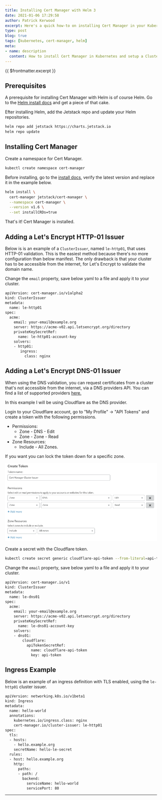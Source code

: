 ```yaml
---
title: Installing Cert Manager with Helm 3
date: 2021-01-06 17:29:58
author: Patrick Kerwood
excerpt: Here's a quick how-to on installing Cert Manager in your Kubernetes cluster and setting up Issuers with Let's Encrypt HTTP and DNS validation. With Helm 3 the installation process is a breeze. 
type: post
blog: true
tags: [kubernetes, cert-manager, helm]
meta:
- name: description
  content: How to install Cert Manager in Kubernetes and setup a Cluster Issuer.
---
```

{{ $frontmatter.excerpt }}

## Prerequisites
A prerequisite for installing Cert Manager with Helm is of course Helm. Go to the [Helm install docs](https://helm.sh/docs/intro/install/) and get a piece of that cake.

Efter installing Helm, add the Jetstack repo and update your Helm repositories.
```sh
helm repo add jetstack https://charts.jetstack.io
helm repo update
```

## Installing Cert Manager
Create a namespace for Cert Manager.
```sh
kubectl create namespace cert-manager
```

Before installing, go to the [install docs](https://cert-manager.io/docs/installation/kubernetes/#installing-with-helm), verify the latest version and replace it in the example below.
```sh
helm install \
  cert-manager jetstack/cert-manager \
  --namespace cert-manager \
  --version v1.6 \
  --set installCRDs=true
```

That's it! Cert Manager is installed.

## Adding a Let's Encrypt HTTP-01 Issuer

Below is is an example of a `ClusterIssuer`, named `le-http01`, that uses HTTP-01 validation. This is the easiest method because there's no more configuration than below manifest. The only drawback is that your cluster has to be accessible from the internet, for Let's Encrypt to validate the domain name.

Change the `email` property, save below yaml to a file and apply it to your cluster.

```yaml{7}
apiVersion: cert-manager.io/v1alpha2
kind: ClusterIssuer
metadata:
  name: le-http01
spec:
  acme:
    email: your-email@example.org
    server: https://acme-v02.api.letsencrypt.org/directory
    privateKeySecretRef:
      name: le-http01-account-key
    solvers:
    - http01:
       ingress:
         class: nginx
```

## Adding a Let's Encrypt DNS-01 Issuer

When using the DNS validation, you can request certificates from a cluster that's not accessible from the internet, via a DNS providers API.
You can find a list of supported providers [here.](https://cert-manager.io/docs/configuration/acme/dns01/)

In this example I will be using Cloudflare as the DNS provider.

Login to your Cloudflare account, go to "My Profile" -> "API Tokens" and create a token with the following permissions.

  - Permissions:
    - Zone - DNS - Edit
    - Zone - Zone - Read
  - Zone Resources:
    - Include - All Zones.

If you want you can lock the token down for a specific zone.

![](./cloudflare.png)

Create a secret with the Cloudflare token.
```sh
kubectl create secret generic cloudflare-api-token --from-literal=api-token=<insert-token-here> -n cert-manager
```

Change the `email` property, save below yaml to a file and apply it to your cluster.
```yaml{7}
apiVersion: cert-manager.io/v1
kind: ClusterIssuer
metadata:
  name: le-dns01
spec:
  acme:
    email: your-email@example.org
    server: https://acme-v02.api.letsencrypt.org/directory
    privateKeySecretRef:
      name: le-dns01-account-key
    solvers:
    - dns01:
        cloudflare:
          apiTokenSecretRef:
            name: cloudflare-api-token
            key: api-token
```

## Ingress Example

Below is an example of an ingress definition with TLS enabled, using the `le-http01` cluster issuer.

```yaml{7,9-12}
apiVersion: networking.k8s.io/v1beta1
kind: Ingress
metadata:
  name: hello-world
  annotations:
    kubernetes.io/ingress.class: nginx
    cert-manager.io/cluster-issuer: le-http01
spec:
  tls:
  - hosts:
    - hello.example.org
    secretName: hello-le-secret
  rules:
  - host: hello.example.org
    http:
      paths:
      - path: /
        backend:
          serviceName: hello-world
          servicePort: 80
```
---